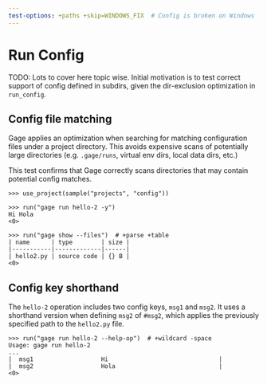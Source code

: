 ```yaml
---
test-options: +paths +skip=WINDOWS_FIX  # Config is broken on Windows
---
```


# Run Config

TODO: Lots to cover here topic wise. Initial motivation is to test
correct support of config defined in subdirs, given the dir-exclusion
optimization in `run_config`.

## Config file matching

Gage applies an optimization when searching for matching configuration
files under a project directory. This avoids expensive scans of
potentially large directories (e.g. `.gage/runs`, virtual env dirs,
local data dirs, etc.)

This test confirms that Gage correctly scans directories that may
contain potential config matches.

    >>> use_project(sample("projects", "config"))

    >>> run("gage run hello-2 -y")
    Hi Hola
    <0>

    >>> run("gage show --files")  # +parse +table
    | name      | type        | size |
    |-----------|-------------|------|
    | hello2.py | source code | {} B |
    <0>

## Config key shorthand

The `hello-2` operation includes two config keys, `msg1` and `msg2`. It
uses a shorthand version when defining `msg2` of `#msg2`, which applies
the previously specified path to the `hello2.py` file.

    >>> run("gage run hello-2 --help-op")  # +wildcard -space
    Usage: gage run hello-2
    ...
    |  msg1                   Hi                               |
    |  msg2                   Hola                             |
    <0>
